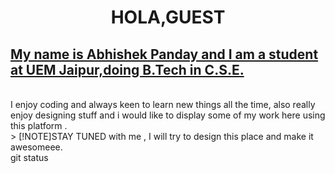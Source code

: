 <h1 align="center" >HOLA,GUEST</h1>
<h2><u>My name is Abhishek Panday and I am a student at UEM Jaipur,doing B.Tech in C.S.E.</u></h2><br>
I enjoy coding and always keen to learn new things all the time,
also really enjoy designing stuff and i would like to display some of my work here using this platform .<br>
> [!NOTE]STAY TUNED with me , I will try to design this place and make it awesomeee.<br>
git status
